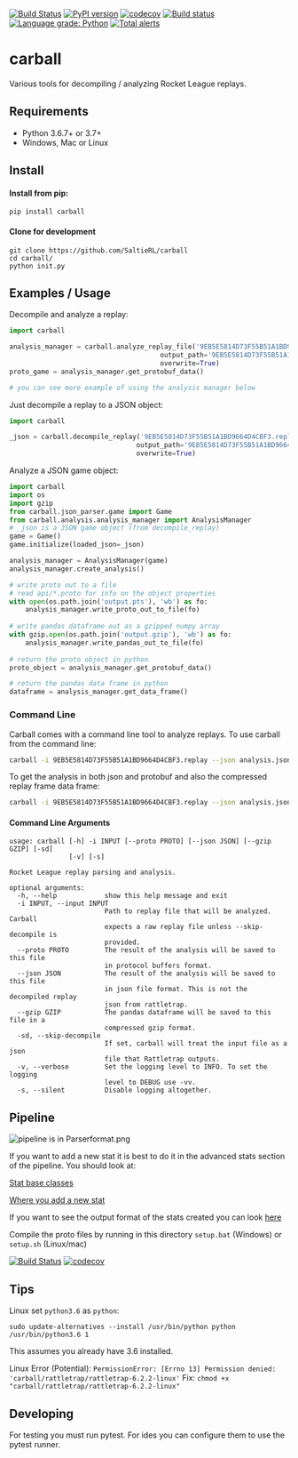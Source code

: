 [![Build Status](https://travis-ci.org/SaltieRL/carball.svg?branch=master)](https://travis-ci.org/SaltieRL/carball)
[![PyPI version](https://badge.fury.io/py/carball.svg)](https://badge.fury.io/py/carball)
[![codecov](https://codecov.io/gh/SaltieRL/carball/branch/master/graph/badge.svg)](https://codecov.io/gh/SaltieRL/carball)
[![Build status](https://ci.appveyor.com/api/projects/status/jxsa56l11fxv4jn4/branch/master?svg=true)](https://ci.appveyor.com/project/SaltieRL/carball/branch/master)
[![Language grade: Python](https://img.shields.io/lgtm/grade/python/g/SaltieRL/carball.svg?logo=lgtm&logoWidth=18)](https://lgtm.com/projects/g/SaltieRL/carball/context:python)
[![Total alerts](https://img.shields.io/lgtm/alerts/g/SaltieRL/carball.svg?logo=lgtm&logoWidth=18)](https://lgtm.com/projects/g/SaltieRL/carball/alerts/)


# carball
Various tools for decompiling / analyzing Rocket League replays.

## Requirements

- Python 3.6.7+ or 3.7+
- Windows, Mac or Linux

## Install

#### Install from pip:

`pip install carball`

#### Clone for development

```
git clone https://github.com/SaltieRL/carball
cd carball/
python init.py
```


## Examples / Usage

Decompile and analyze a replay:
```Python
import carball

analysis_manager = carball.analyze_replay_file('9EB5E5814D73F55B51A1BD9664D4CBF3.replay', 
                                      output_path='9EB5E5814D73F55B51A1BD9664D4CBF3.json', 
                                      overwrite=True)
proto_game = analysis_manager.get_protobuf_data()

# you can see more example of using the analysis manager below

```

Just decompile a replay to a JSON object:

```Python
import carball

_json = carball.decompile_replay('9EB5E5814D73F55B51A1BD9664D4CBF3.replay', 
                                output_path='9EB5E5814D73F55B51A1BD9664D4CBF3.json', 
                                overwrite=True)
```

Analyze a JSON game object:
```Python
import carball
import os
import gzip
from carball.json_parser.game import Game
from carball.analysis.analysis_manager import AnalysisManager
# _json is a JSON game object (from decompile_replay)
game = Game()
game.initialize(loaded_json=_json)

analysis_manager = AnalysisManager(game)
analysis_manager.create_analysis()

# write proto out to a file
# read api/*.proto for info on the object properties
with open(os.path.join('output.pts'), 'wb') as fo:
    analysis_manager.write_proto_out_to_file(fo)
    
# write pandas dataframe out as a gzipped numpy array
with gzip.open(os.path.join('output.gzip'), 'wb') as fo:
    analysis_manager.write_pandas_out_to_file(fo)
    
# return the proto object in python
proto_object = analysis_manager.get_protobuf_data()

# return the pandas data frame in python
dataframe = analysis_manager.get_data_frame()
```

### Command Line

Carball comes with a command line tool to analyze replays. To use carball from the command line:

```bash
carball -i 9EB5E5814D73F55B51A1BD9664D4CBF3.replay --json analysis.json
```

To get the analysis in both json and protobuf and also the compressed replay frame data frame:

```bash
carball -i 9EB5E5814D73F55B51A1BD9664D4CBF3.replay --json analysis.json --proto analysis.pts --gzip frames.gzip
```

#### Command Line Arguments

```
usage: carball [-h] -i INPUT [--proto PROTO] [--json JSON] [--gzip GZIP] [-sd]
               [-v] [-s]

Rocket League replay parsing and analysis.

optional arguments:
  -h, --help            show this help message and exit
  -i INPUT, --input INPUT
                        Path to replay file that will be analyzed. Carball
                        expects a raw replay file unless --skip-decompile is
                        provided.
  --proto PROTO         The result of the analysis will be saved to this file
                        in protocol buffers format.
  --json JSON           The result of the analysis will be saved to this file
                        in json file format. This is not the decompiled replay
                        json from rattletrap.
  --gzip GZIP           The pandas dataframe will be saved to this file in a
                        compressed gzip format.
  -sd, --skip-decompile
                        If set, carball will treat the input file as a json
                        file that Rattletrap outputs.
  -v, --verbose         Set the logging level to INFO. To set the logging
                        level to DEBUG use -vv.
  -s, --silent          Disable logging altogether.
```

## Pipeline
![pipeline is in Parserformat.png](Parser%20format.png)

If you want to add a new stat it is best to do it in the advanced stats section of the pipeline.
You should look at:

[Stat base classes](carball/analysis/stats/stats.py)

[Where you add a new stat](carball/analysis/stats/stats_list.py)

If you want to see the output format of the stats created you can look [here](api)

Compile the proto files by running in this directory
`setup.bat` (Windows) or `setup.sh` (Linux/mac)

[![Build Status](https://travis-ci.org/SaltieRL/carball.svg?branch=master)](https://travis-ci.org/SaltieRL/carball)
[![codecov](https://codecov.io/gh/SaltieRL/carball/branch/master/graph/badge.svg)](https://codecov.io/gh/SaltieRL/carball)


## Tips

Linux set `python3.6` as `python`:
```Python3
sudo update-alternatives --install /usr/bin/python python /usr/bin/python3.6 1
```
This assumes you already have 3.6 installed.

Linux Error (Potential):
`PermissionError: [Errno 13] Permission denied: 'carball/rattletrap/rattletrap-6.2.2-linux'`
Fix:
`chmod +x "carball/rattletrap/rattletrap-6.2.2-linux"`


## Developing

For testing you must run pytest.  For ides you can configure them to use the pytest runner.
